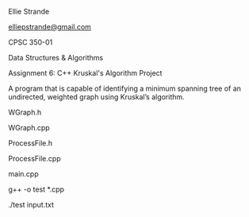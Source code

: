 Ellie Strande

elliepstrande@gmail.com

CPSC 350-01 

Data Structures & Algorithms

Assignment 6: C++ Kruskal's Algorithm Project



A program that is capable of identifying a minimum spanning tree of an undirected, weighted graph using Kruskal’s algorithm.



WGraph.h

WGraph.cpp

ProcessFile.h

ProcessFile.cpp

main.cpp



g++ -o test *.cpp

./test input.txt 


